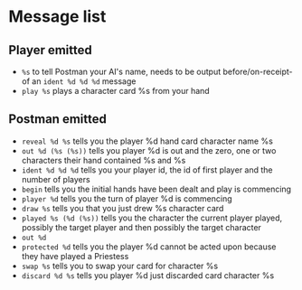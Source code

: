 # Message list

## Player emitted
* `%s` to tell Postman your AI's name, needs to be output before/on-receipt-of an `ident %d %d %d` message
* `play %s` plays a character card %s from your hand

## Postman emitted
* `reveal %d %s` tells you the player %d hand card character name %s
* `out %d (%s (%s))` tells you player %d is out and the zero, one or two characters their hand contained %s and %s
* `ident %d %d %d` tells you your player id, the id of first player and the number of players
* `begin` tells you the initial hands have been dealt and play is commencing
* `player %d` tells you the turn of player %d is commencing
* `draw %s` tells you that you just drew %s character card
* `played %s (%d (%s))` tells you the character the current player played, possibly the target player and then possibly the target character
* `out %d`
* `protected %d` tells you the player %d cannot be acted upon because they have played a Priestess
* `swap %s` tells you to swap your card for character %s
* `discard %d %s` tells you player %d just discarded card character %s
